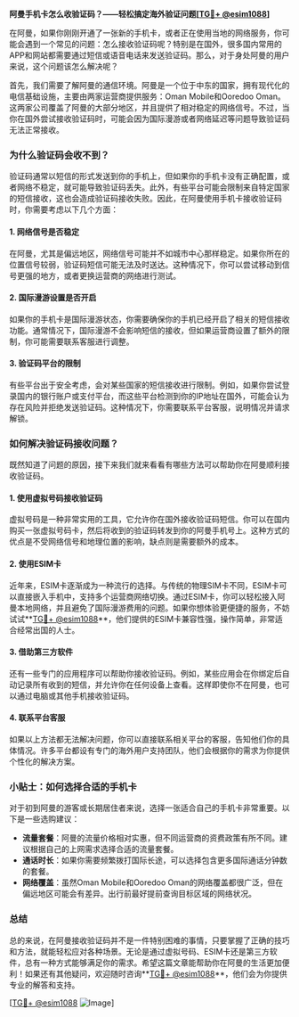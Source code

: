 **阿曼手机卡怎么收验证码？——轻松搞定海外验证问题[[TG💪+ @esim1088](https://t.me/s/esim1088)]**

在阿曼，如果你刚刚开通了一张新的手机卡，或者正在使用当地的网络服务，你可能会遇到一个常见的问题：怎么接收验证码呢？特别是在国外，很多国内常用的APP和网站都需要通过短信或语音电话来发送验证码。那么，对于身处阿曼的用户来说，这个问题该怎么解决呢？

首先，我们需要了解阿曼的通信环境。阿曼是一个位于中东的国家，拥有现代化的电信基础设施，主要由两家运营商提供服务：Oman Mobile和Ooredoo Oman。这两家公司覆盖了阿曼的大部分地区，并且提供了相对稳定的网络信号。不过，当你在国外尝试接收验证码时，可能会因为国际漫游或者网络延迟等问题导致验证码无法正常接收。

### **为什么验证码会收不到？**

验证码通常以短信的形式发送到你的手机上，但如果你的手机卡没有正确配置，或者网络不稳定，就可能导致验证码丢失。此外，有些平台可能会限制来自特定国家的短信接收，这也会造成验证码接收失败。因此，在阿曼使用手机卡接收验证码时，你需要考虑以下几个方面：

#### **1. 网络信号是否稳定**
在阿曼，尤其是偏远地区，网络信号可能并不如城市中心那样稳定。如果你所在的位置信号较弱，验证码短信可能无法及时送达。这种情况下，你可以尝试移动到信号更强的地方，或者更换运营商的网络进行测试。

#### **2. 国际漫游设置是否开启**
如果你的手机卡是国际漫游状态，你需要确保你的手机已经开启了相关的短信接收功能。通常情况下，国际漫游不会影响短信的接收，但如果运营商设置了额外的限制，你可能需要联系客服进行调整。

#### **3. 验证码平台的限制**
有些平台出于安全考虑，会对某些国家的短信接收进行限制。例如，如果你尝试登录国内的银行账户或支付平台，而这些平台检测到你的IP地址在国外，可能会认为存在风险并拒绝发送验证码。这种情况下，你需要联系平台客服，说明情况并请求解锁。

### **如何解决验证码接收问题？**

既然知道了问题的原因，接下来我们就来看看有哪些方法可以帮助你在阿曼顺利接收验证码。

#### **1. 使用虚拟号码接收验证码**
虚拟号码是一种非常实用的工具，它允许你在国外接收验证码短信。你可以在国内购买一张虚拟号码卡，然后将收到的验证码转发到你的阿曼手机号上。这种方式的优点是不受网络信号和地理位置的影响，缺点则是需要额外的成本。

#### **2. 使用ESIM卡**
近年来，ESIM卡逐渐成为一种流行的选择。与传统的物理SIM卡不同，ESIM卡可以直接嵌入手机中，支持多个运营商网络切换。通过ESIM卡，你可以轻松接入阿曼本地网络，并且避免了国际漫游费用的问题。如果你想体验更便捷的服务，不妨试试**[TG💪+ @esim1088](https://t.me/s/esim1088)**，他们提供的ESIM卡兼容性强，操作简单，非常适合经常出国的人士。

#### **3. 借助第三方软件**
还有一些专门的应用程序可以帮助你接收验证码。例如，某些应用会在你绑定后自动记录所有收到的短信，并允许你在任何设备上查看。这样即使你不在阿曼，也可以通过电脑或其他手机接收验证码。

#### **4. 联系平台客服**
如果以上方法都无法解决问题，你可以直接联系相关平台的客服，告知他们你的具体情况。许多平台都设有专门的海外用户支持团队，他们会根据你的需求为你提供个性化的解决方案。

### **小贴士：如何选择合适的手机卡**

对于初到阿曼的游客或长期居住者来说，选择一张适合自己的手机卡非常重要。以下是一些选购建议：

- **流量套餐**：阿曼的流量价格相对实惠，但不同运营商的资费政策有所不同。建议根据自己的上网需求选择合适的流量套餐。
- **通话时长**：如果你需要频繁拨打国际长途，可以选择包含更多国际通话分钟数的套餐。
- **网络覆盖**：虽然Oman Mobile和Ooredoo Oman的网络覆盖都很广泛，但在偏远地区可能会有差异。出行前最好提前查询目标区域的网络状况。

### **总结**

总的来说，在阿曼接收验证码并不是一件特别困难的事情，只要掌握了正确的技巧和方法，就能轻松应对各种场景。无论是通过虚拟号码、ESIM卡还是第三方软件，总有一种方式能够满足你的需求。希望这篇文章能帮助你在阿曼的生活更加便利！如果还有其他疑问，欢迎随时咨询**[TG💪+ @esim1088](https://t.me/s/esim1088)**，他们会为你提供专业的解答和支持。

[[TG💪+ @esim1088](https://t.me/s/esim1088) ![Image](https://i.postimg.cc/4NQfJmqS/Snipaste-2025-05-13-00-14-12.png)]